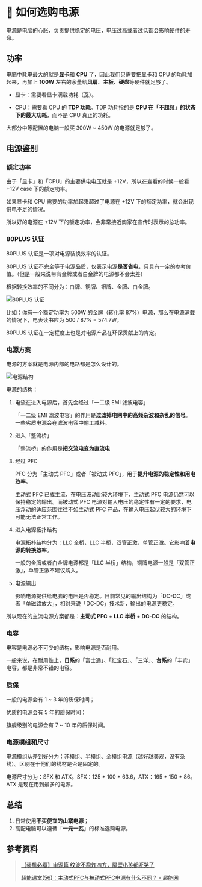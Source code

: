 # 🤔 如何选购电源

电源是电脑的心胀，负责提供稳定的电压，电压过高或者过低都会影响硬件的寿命。

## 功率

电脑中耗电最大的就是**显卡**和 **CPU** 了，因此我们只需要把显卡和 CPU 的功耗加起来，再加上 **100W** 左右的余量给**风扇**、**主板**、**硬盘**等硬件就足够了。

- 显卡：需要看显卡满载功耗（瓦）。

- CPU：需要看 CPU 的 **TDP 功耗**。TDP 功耗指的是 **CPU 在「不超频」的状态下的最大功耗**，而不是 CPU 真正的功耗。

大部分中等配置的电脑一般买 300W ~ 450W 的电源就足够了。

## 电源鉴别

### 额定功率

由于「显卡」和「CPU」的主要供电电压就是 +12V，所以在查看的时候一般看 +12V case 下的额定功率。

如果显卡和 CPU 需要的功率加起来超过了电源在 +12V 下的额定功率，就会出现供电不足的情况。

所以好的电源在 +12V 下的额定功率，会非常接近商家在宣传时表示的总功率。

### 80PLUS 认证

80PLUS 认证是一项对电源装换效率的认证。

80PLUS 认证不完全等于电源品质，仅表示电源**是否省电**，只具有一定的参考价值。（但是一般来说带有金牌或者白金牌的电源都不会太差）

根据转换效率的不同分为：白牌、铜牌、银牌、金牌、白金牌。

![80PLUS 认证](http://ww1.sinaimg.cn/large/006DJj5Hgy1g5mivlz5szj31gs0m4qsm.jpg)

比如：你有一个额定功率为 500W 的金牌（转化率 87%）电源，那么在电源满载的情况下，电表读书应为 500 / 87% = 574.7W。

80PLUS 认证在一定程度上也是对电源产品在环保贡献上的肯定。

### 电源方案

电源的方案就是电源内部的电路都是怎么设计的。

![电源结构](http://ww1.sinaimg.cn/large/006DJj5Hgy1g5mkhbbduvj31lw0osamz.jpg)

电源的结构：

1. 电流在进入电源后，首先会经过「一二级 EMI 滤波电容」

    「一二级 EMI 滤波电容」的作用是**过滤掉电网中的高频杂波和杂乱的信号**。一些劣质电源会在滤波电容中偷工减料。

2. 进入「整流桥」

    「整流桥」的作用是**把交流电变为直流电**

3. 经过 PFC

    PFC 分为「主动式 PFC」或者「被动式 PFC」，用于**提升电源的稳定性和用电效率**。
    
    主动式 PFC 已成主流，在电压波动比较大环境下，主动式 PFC 电源仍然可以保持稳定的输出。而被动式 PFC 电源对输入电压的稳定性有一定的要求，电压浮动的适应范围往往不如主动式 PFC 产品，在输入电压起伏较大的环境下可能无法正常工作。

4. 进入电源拓扑结构

    电源拓扑结构分为：LLC 全桥，LLC 半桥，双管正激，单管正激。它影响着**电源的转换效率**。

    一般的金牌或者白金牌电源都是「LLC 半桥」结构，铜牌电源一般是「双管正激」，单管正激不建议购入。

5. 电源输出

    影响电源提供给电脑的电压是否稳定。目前常见的输出结构为「DC-DC」或者「单磁路放大」，相对来说「DC-DC」技术新，输出的电源更稳定。

所以现在的主流电源方案都是：**主动式 PFC** + **LLC 半桥** + **DC-DC** 的结构。

### 电容

电容是电源必不可少的结构，影响电源是否耐用。

一般来说，在耐用性上，**日系**的「富士通」、「红宝石」、「三洋」、**台系**的「丰宾」电容，都是非常不错的电容。

### 质保

一般的电源会有 1 ~ 3 年的质保时间；

优质的电源会有 5 年的质保时间；

旗舰级别的电源会有 7 ~ 10 年的质保时间。

### 电源模组和尺寸

电源模组从差到好分为：非模组、半模组、全模组电源（越好越美观，没有杂线）。区别在于他们的线材是否是固定的。

电源尺寸分为：SFX 和 ATX。SFX：125 * 100 * 63.6，ATX：165 * 150 * 86。ATX 是现在用到最多的电源。

## 总结

1. 日常使用**不买便宜的山寨电源**；
2. 高配电脑可以遵循「**一元一瓦**」的标准选购电源。

## 参考资料

> [【装机必看】电源篇 纹波不稳炸四方，隔壁小孩都吓哭了](https://www.bilibili.com/video/av29410982)
> 
> [超能课堂(56)：主动式PFC与被动式PFC电源有什么不同？ - 超能网](https://www.expreview.com/49100.html)